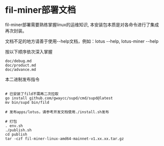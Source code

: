 # fil-miner部署文档

fil-miner部署需要熟练掌握linux的运维知识, 本安装包本质是对各命令进行了集成再次封装。　　

文档不足的地方请善于使用--help文档，例如：lotus --help, lotus-miner --help

按以下顺序依次深入掌握
```
doc/debug.md
doc/product.md
doc/advance.md
```

本二进制发布指令
```

# 已安装了fild不需再二次拉取
go install github.com/gwaycc/supd/cmd/supd@latest
mv bin/supd bin/fild

# 发布apps/lotus，请参考开发文档使用./install.sh发布

# 打包
. env.sh
./publish.sh
cd publish
tar -czf fil-miner-linux-amd64-mainnet-v1.xx.xx.tar.gz
```

